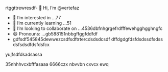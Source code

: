 rtggttrewresdf- 👋 Hi, I’m @vertefaz
- 👀 I’m interested in ...77
- 🌱 I’m currently learning ...51
- 💞️ I’m looking to collaborate on ...4536dbfnhgrgefrdfffewehgghgghngfc
- 😄 Pronouns: ...gb588151nbbgffggfddfdf
- gdfsdf545845dewwezcsdfsdftrtercdsdsdcsdf
dffdgdgfdsfdsdssdfsdss
dsfsdsdfdsfdsfcx
<!---fgjsf544545688521file) appears on your GitHub profile.dfa3vcb99+9dssddqw
You can click the Preview link to take a look at your45 changes.gf23jhmhjjuyh0
--->yujfsdfdsadsassa
35nhhhvcxbfffasaaa
6666czx
nbvvbn
cxvcx
ewq
